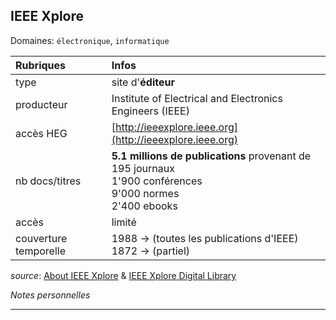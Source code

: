 ## IEEE Xplore
Domaines: `électronique`, `informatique`

| Rubriques | Infos |
| :-------- | :---- |
| type | site d'**éditeur** |
| producteur | Institute of Electrical and Electronics Engineers (IEEE) |
| accès HEG | [http://ieeexplore.ieee.org](http://ieeexplore.ieee.org) |
| nb docs/titres | **5.1 millions de publications** provenant de <br/>195 journaux <br/>1'900 conférences <br/>9'000 normes <br/>2'400 ebooks |
| accès | limité |
| couverture temporelle | 1988 -> (toutes les publications d'IEEE) <br/>1872 -> (partiel) |

*source*: [About IEEE Xplore](http://ieeexplore.ieee.org/Xplorehelp/#/overview-of-ieee-xplore/about-ieee-xplore) & [IEEE Xplore Digital Library](https://ieeexplore.ieee.org/Xplore/home.jsp)

*Notes personnelles*

---
